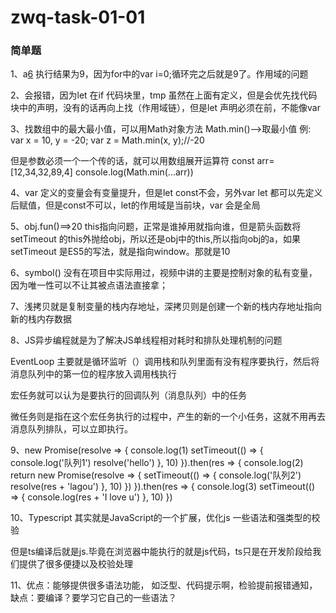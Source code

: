# zwq-task-01-01
### 简单题

1、a[6]() 执行结果为9，因为for中的var i=0;循环完之后就是9了。作用域的问题

2、会报错，因为let 在if 代码块里，tmp 虽然在上面有定义，但是会优先找代码块中的声明，没有的话再向上找（作用域链），但是let 声明必须在前，不能像var

3、找数组中的最大最小值，可以用Math对象方法
Math.min()-->取最小值
例:
var x = 10, y = -20;
var z = Math.min(x, y);//-20

但是参数必须一个一个传的话，就可以用数组展开运算符
 const arr=[12,34,32,89,4]
 console.log(Math.min(...arr))

4、var 定义的变量会有变量提升，但是let const不会，另外var let 都可以先定义后赋值，但是const不可以，let的作用域是当前块，var 会是全局


5、obj.fun()==>20
this指向问题，正常是谁掉用就指向谁，但是箭头函数将setTimeout 的this外抛给obj，所以还是obj中的this,所以指向obj的a，如果setTimeout 是ES5的写法，就是指向window。那就是10

6、symbol()
没有在项目中实际用过，视频中讲的主要是控制对象的私有变量，因为唯一性可以不让其被点语法直接拿；

7、浅拷贝就是复制变量的栈内存地址，深拷贝则是创建一个新的栈内存地址指向新的栈内存数据

8、JS异步编程就是为了解决JS单线程相对耗时和排队处理机制的问题

EventLoop 主要就是循环监听（）调用栈和队列里面有没有程序要执行，然后将消息队列中的第一位的程序放入调用栈执行

宏任务就可以认为是要执行的回调队列（消息队列）中的任务

微任务则是指在这个宏任务执行的过程中，产生的新的一个小任务，这就不用再去消息队列排队，可以立即执行。


9、new Promise(resolve => {
    console.log(1)
    setTimeout(() => {
        console.log('队列1')
        resolve('hello')
    }, 10)
}).then(res => {
    console.log(2)
    return new Promise(resolve => {
        setTimeout(() => {
            console.log('队列2')
            resolve(res + 'lagou')
        }, 10)
    })
}).then(res => {
    console.log(3)
    setTimeout(() => {
        console.log(res + 'I love u')
    }, 10)
})

10、Typescript 其实就是JavaScript的一个扩展，优化js 一些语法和强类型的校验

但是ts编译后就是js.毕竟在浏览器中能执行的就是js代码，ts只是在开发阶段给我们提供了很多便捷以及校验处理

11、优点：能够提供很多语法功能， 如泛型、代码提示啊，检验提前报错通知，
缺点：要编译？要学习它自己的一些语法？